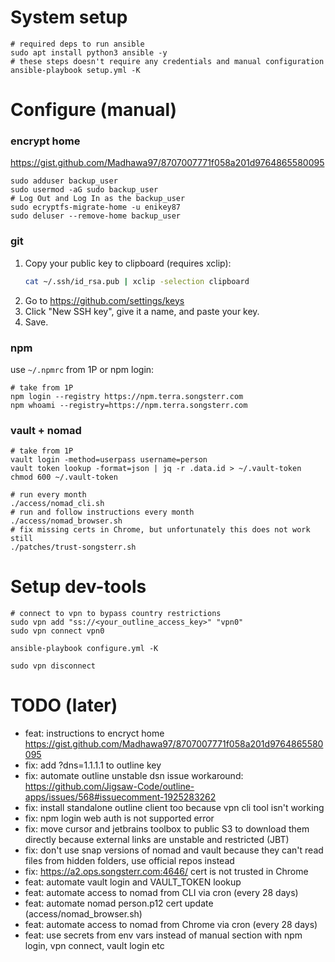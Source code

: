 # System setup

```shell
# required deps to run ansible
sudo apt install python3 ansible -y
# these steps doesn't require any credentials and manual configuration
ansible-playbook setup.yml -K
```

# Configure (manual)

### encrypt home

https://gist.github.com/Madhawa97/8707007771f058a201d9764865580095

```shell
sudo adduser backup_user
sudo usermod -aG sudo backup_user
# Log Out and Log In as the backup_user
sudo ecryptfs-migrate-home -u enikey87
sudo deluser --remove-home backup_user
```

### git
1. Copy your public key to clipboard (requires xclip):
   ```bash
   cat ~/.ssh/id_rsa.pub | xclip -selection clipboard
   ```
2. Go to https://github.com/settings/keys
3. Click "New SSH key", give it a name, and paste your key.
4. Save.

### npm
use `~/.npmrc` from 1P or npm login:
```shell
# take from 1P
npm login --registry https://npm.terra.songsterr.com
npm whoami --registry=https://npm.terra.songsterr.com
```
### vault + nomad

```shell
# take from 1P
vault login -method=userpass username=person
vault token lookup -format=json | jq -r .data.id > ~/.vault-token
chmod 600 ~/.vault-token

# run every month
./access/nomad_cli.sh
# run and follow instructions every month
./access/nomad_browser.sh
# fix missing certs in Chrome, but unfortunately this does not work still
./patches/trust-songsterr.sh
```

# Setup dev-tools
```shell
# connect to vpn to bypass country restrictions
sudo vpn add "ss://<your_outline_access_key>" "vpn0"
sudo vpn connect vpn0

ansible-playbook configure.yml -K

sudo vpn disconnect
```

# TODO (later)

- feat: instructions to encryct home https://gist.github.com/Madhawa97/8707007771f058a201d9764865580095
- fix: add ?dns=1.1.1.1 to outline key
- fix: automate outline unstable dsn issue workaround: https://github.com/Jigsaw-Code/outline-apps/issues/568#issuecomment-1925283262
- fix: install standalone outline client too because vpn cli tool isn't working
- fix: npm login web auth is not supported error
- fix: move cursor and jetbrains toolbox to public S3 to download them directly because external links are unstable and restricted (JBT)
- fix: don't use snap versions of nomad and vault because they can't read files from hidden folders, use official repos instead
- fix: https://a2.ops.songsterr.com:4646/ cert is not trusted in Chrome
- feat: automate vault login and VAULT_TOKEN lookup
- feat: automate access to nomad from CLI via cron (every 28 days)
- feat: automate nomad person.p12 cert update (access/nomad_browser.sh)
- feat: automate access to nomad from Chrome via cron (every 28 days)
- feat: use secrets from env vars instead of manual section with npm login, vpn connect, vault login etc
